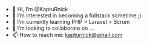- 👋 Hi, I’m @KaptuRnick
- 👀 I’m interested in becoming a fullstack sometime ;)
- 🌱 I’m currently learning PHP > Laravel > Scrum
- 💞️ I’m looking to collaborate on ...
- 📫 How to reach me: kapturnick@gmail.com

<!---
KaptuRnick/KaptuRnick is a ✨ special ✨ repository because its `README.md` (this file) appears on your GitHub profile.
You can click the Preview link to take a look at your changes.
--->
